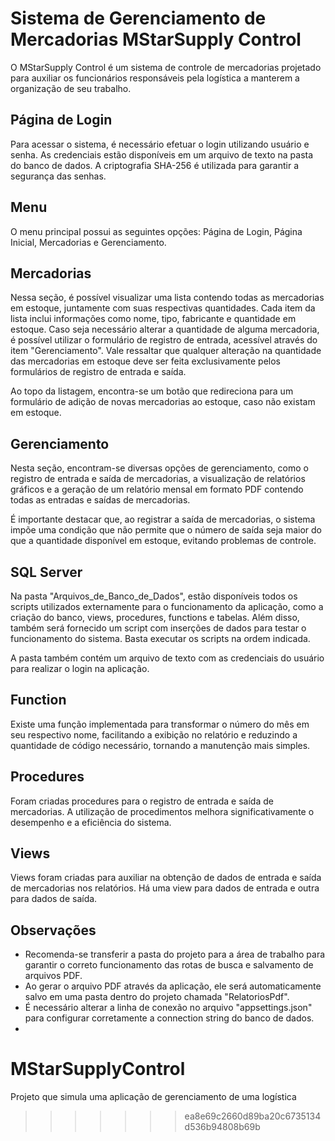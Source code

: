 # Sistema de Gerenciamento de Mercadorias MStarSupply Control

O MStarSupply Control é um sistema de controle de mercadorias projetado para auxiliar os funcionários responsáveis pela logística a manterem a organização de seu trabalho.

## Página de Login

Para acessar o sistema, é necessário efetuar o login utilizando usuário e senha. As credenciais estão disponíveis em um arquivo de texto na pasta do banco de dados. A criptografia SHA-256 é utilizada para garantir a segurança das senhas.

## Menu

O menu principal possui as seguintes opções: Página de Login, Página Inicial, Mercadorias e Gerenciamento.

## Mercadorias

Nessa seção, é possível visualizar uma lista contendo todas as mercadorias em estoque, juntamente com suas respectivas quantidades. Cada item da lista inclui informações como nome, tipo, fabricante e quantidade em estoque. Caso seja necessário alterar a quantidade de alguma mercadoria, é possível utilizar o formulário de registro de entrada, acessível através do item "Gerenciamento". Vale ressaltar que qualquer alteração na quantidade das mercadorias em estoque deve ser feita exclusivamente pelos formulários de registro de entrada e saída.

Ao topo da listagem, encontra-se um botão que redireciona para um formulário de adição de novas mercadorias ao estoque, caso não existam em estoque.

## Gerenciamento

Nesta seção, encontram-se diversas opções de gerenciamento, como o registro de entrada e saída de mercadorias, a visualização de relatórios gráficos e a geração de um relatório mensal em formato PDF contendo todas as entradas e saídas de mercadorias.

É importante destacar que, ao registrar a saída de mercadorias, o sistema impõe uma condição que não permite que o número de saída seja maior do que a quantidade disponível em estoque, evitando problemas de controle.

## SQL Server

Na pasta "Arquivos_de_Banco_de_Dados", estão disponíveis todos os scripts utilizados externamente para o funcionamento da aplicação, como a criação do banco, views, procedures, functions e tabelas. Além disso, também será fornecido um script com inserções de dados para testar o funcionamento do sistema. Basta executar os scripts na ordem indicada.

A pasta também contém um arquivo de texto com as credenciais do usuário para realizar o login na aplicação.

## Function

Existe uma função implementada para transformar o número do mês em seu respectivo nome, facilitando a exibição no relatório e reduzindo a quantidade de código necessário, tornando a manutenção mais simples.

## Procedures

Foram criadas procedures para o registro de entrada e saída de mercadorias. A utilização de procedimentos melhora significativamente o desempenho e a eficiência do sistema.

## Views

Views foram criadas para auxiliar na obtenção de dados de entrada e saída de mercadorias nos relatórios. Há uma view para dados de entrada e outra para dados de saída.

## Observações

- Recomenda-se transferir a pasta do projeto para a área de trabalho para garantir o correto funcionamento das rotas de busca e salvamento de arquivos PDF.
- Ao gerar o arquivo PDF através da aplicação, ele será automaticamente salvo em uma pasta dentro do projeto chamada "RelatoriosPdf".
- É necessário alterar a linha de conexão no arquivo "appsettings.json" para configurar corretamente a connection string do banco de dados.
- 
# MStarSupplyControl
Projeto que simula uma aplicação de gerenciamento de uma logística
>>>>>>> ea8e69c2660d89ba20c6735134d536b94808b69b

